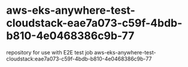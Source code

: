 # aws-eks-anywhere-test-cloudstack-eae7a073-c59f-4bdb-b810-4e0468386c9b-77
repository for use with E2E test job aws-eks-anywhere-test-cloudstack:eae7a073-c59f-4bdb-b810-4e0468386c9b-77
